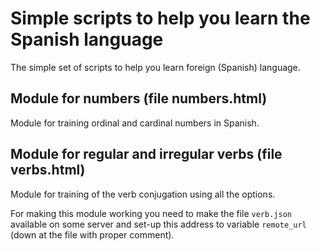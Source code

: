# Simple scripts to help you learn the Spanish language
The simple set of scripts to help you learn foreign (Spanish) language.

## Module for numbers (file numbers.html)
Module for training ordinal and cardinal numbers in Spanish.

## Module for regular and irregular verbs (file verbs.html)
Module for training of the verb conjugation using all the options.

For making this module working you need to make the file `verb.json` available
on some server and set-up this address to variable `remote_url` (down at
the file with proper comment).
